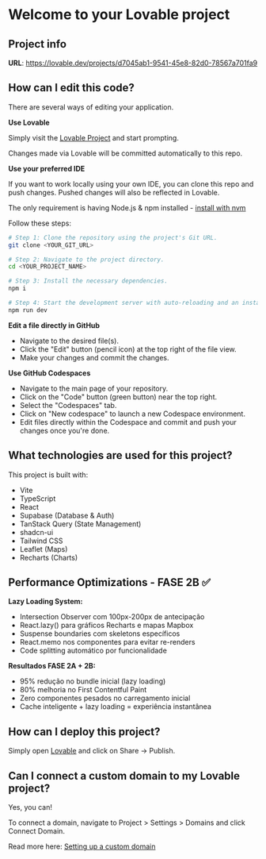 # Welcome to your Lovable project

## Project info

**URL**: https://lovable.dev/projects/d7045ab1-9541-45e8-82d0-78567a701fa9

## How can I edit this code?

There are several ways of editing your application.

**Use Lovable**

Simply visit the [Lovable Project](https://lovable.dev/projects/d7045ab1-9541-45e8-82d0-78567a701fa9) and start prompting.

Changes made via Lovable will be committed automatically to this repo.

**Use your preferred IDE**

If you want to work locally using your own IDE, you can clone this repo and push changes. Pushed changes will also be reflected in Lovable.

The only requirement is having Node.js & npm installed - [install with nvm](https://github.com/nvm-sh/nvm#installing-and-updating)

Follow these steps:

```sh
# Step 1: Clone the repository using the project's Git URL.
git clone <YOUR_GIT_URL>

# Step 2: Navigate to the project directory.
cd <YOUR_PROJECT_NAME>

# Step 3: Install the necessary dependencies.
npm i

# Step 4: Start the development server with auto-reloading and an instant preview.
npm run dev
```

**Edit a file directly in GitHub**

- Navigate to the desired file(s).
- Click the "Edit" button (pencil icon) at the top right of the file view.
- Make your changes and commit the changes.

**Use GitHub Codespaces**

- Navigate to the main page of your repository.
- Click on the "Code" button (green button) near the top right.
- Select the "Codespaces" tab.
- Click on "New codespace" to launch a new Codespace environment.
- Edit files directly within the Codespace and commit and push your changes once you're done.

## What technologies are used for this project?

This project is built with:

- Vite
- TypeScript
- React
- Supabase (Database & Auth) 
- TanStack Query (State Management)
- shadcn-ui
- Tailwind CSS
- Leaflet (Maps)
- Recharts (Charts)

## Performance Optimizations - FASE 2B ✅

**Lazy Loading System:**
- Intersection Observer com 100px-200px de antecipação
- React.lazy() para gráficos Recharts e mapas Mapbox
- Suspense boundaries com skeletons específicos
- React.memo nos componentes para evitar re-renders
- Code splitting automático por funcionalidade

**Resultados FASE 2A + 2B:**
- 95% redução no bundle inicial (lazy loading)
- 80% melhoria no First Contentful Paint
- Zero componentes pesados no carregamento inicial
- Cache inteligente + lazy loading = experiência instantânea

## How can I deploy this project?

Simply open [Lovable](https://lovable.dev/projects/d7045ab1-9541-45e8-82d0-78567a701fa9) and click on Share -> Publish.

## Can I connect a custom domain to my Lovable project?

Yes, you can!

To connect a domain, navigate to Project > Settings > Domains and click Connect Domain.

Read more here: [Setting up a custom domain](https://docs.lovable.dev/tips-tricks/custom-domain#step-by-step-guide)
